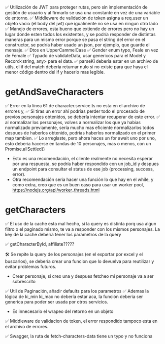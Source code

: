 ✅ Utilización de JWT para proteger rutas, pero sin implementación de gestión de usuario y al firmarlo se usa una constante en vez de una variable de entorno.
✅ Middleware de validación de token asigna a req.user un objeto vacio (el body del jwt) que igualmente no se usa en ningun otro lado
✅ Manejo de errores, esta bueno que extiende de errores pero no hay un lugar donde esten todos los existentes, y se podría responder de distintas maneras para un mismo error porque se pasa el string del error en el constructor, se podría haber usado un json, por ejemplo, que guarde el mensaje.
✅ Dtos en UpperCammelCase
✅ Gender enum typo, Feale en vez de Female
✅ Typado de validateData, usar genericos para el Model y Record<string, any> para el data.
✅ parseKi debería estar en un archivo de utils, el if del match debería returnar nulo si no existe para que haya el menor código dentro del if y hacerlo mas legible.

# getAndSaveCharacters

✅ Error en la línea 61 de character.service.ts no esta en el archivo de errores y,
✅ Si tiras un error ahí podrías perder todo el procesado de previos personajes obtenidos, se debería intentar recuperar de este error.
✅ al normalizar los personajes, volves a normalizar los que ya habias normalizado previamente, sería mucho mas eficiente normalizarlos todos despues de haberlos obtenido, podrias haberlos normalizado en el primer map tambien.
✅ Lo arreglaste, pero ahora haces un for await uno por uno, esto debería hacerse en tandas de 10 personajes, mas o menos, con un Promise.allSettled()

- Esto es una recomendación, el cliente realmente no necesita esperar por una respuesta, se podría haber respondido con un job_id y despues un endpoint para consultar el status de ese job (processing, success, error).
- Otra recomendación seria hacer una función lo que hay en el while, y como extra, creo que es un buen caso para usar un worker pool, https://nodejs.org/api/worker_threads.html

# getCharacters

✅ El uso de la cache esta mal hecho, si la query es distinta porq usa algun filtro o el paginado mismo, te va a responder con los mismos personajes. La key de la cache debería tener los parametros de la query

✅ getCharacterById, affiliate?????

🛠️ Se repite la query de los personajes (en el exportar por excel y el buscarlos), se debería crear una funcion que lo devuelva para reutilizar y evitar problemas futuros.

- Crear personaje, si creo una y despues fetcheo mi personaje va a ser sobrescrito

✅ Util de Paginación, añadir defaults para los parametros
✅ Ademas la lógica de ki_min ki_max no debería estar aca, la función deberia ser generica para poder ser usada por otros servicios.

- Es innecesario el wrapeo del retorno en un objeto

✅ Middleware de validacion de token, el error respondido tampoco esta en el archivo de errores.

✅ Swagger, la ruta de fetch-characters-data tiene un typo y no funciona
